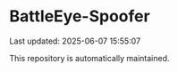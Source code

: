 # BattleEye-Spoofer

Last updated: 2025-06-07 15:55:07

This repository is automatically maintained.
